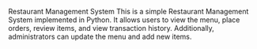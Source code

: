 Restaurant Management System
This is a simple Restaurant Management System implemented in Python. It allows users to view the menu, place orders, review items, and view transaction history. Additionally, administrators can update the menu and add new items.
